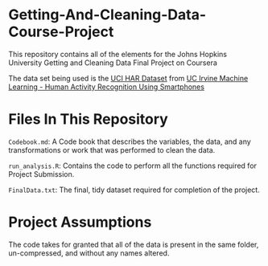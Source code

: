 # Getting-And-Cleaning-Data-Course-Project
This repository contains all of the elements for the Johns Hopkins University Getting and Cleaning Data Final Project on Coursera

The data set being used is the <a href="https://d396qusza40orc.cloudfront.net/getdata%2Fprojectfiles%2FUCI%20HAR%20Dataset.zip">UCI HAR Dataset</a> from <a href="http://archive.ics.uci.edu/ml/datasets/Human+Activity+Recognition+Using+Smartphones"> UC Irvine Machine Learning - Human Activity Recognition Using Smartphones</a>

# Files In This Repository
<code>Codebook.md</code>: A Code book that describes the variables, the data, and any transformations or work that was performed to clean the data.

<code>run_analysis.R</code>: Contains the code to perform all the functions required for Project Submission.

<code>FinalData.txt</code>: The final, tidy dataset required for completion of the project.

# Project Assumptions
The code takes for granted that all of the data is present in the same folder, un-compressed, and without any names altered.
